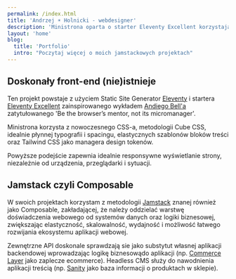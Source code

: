 ```yaml
---
permalink: /index.html
title: 'Andrzej ☀ Holnicki - webdesigner'
description: 'Ministrona oparta o starter Eleventy Excellent korzystający z nowoczesnego CSS, płynnej typografii i spacingu, elastycznego szablonu. Pierwotny pomysłodawca szablonu Andy Bell podejście określił jako "mentorowanie" przeglądarce raczej niż mikrozarządzanie jej działaniami, w celu uzyskania doskonałego efektu na dosłownie każdym urządzeniu końcowym. '
layout: 'home'
blog:
  title: 'Portfolio'
  intro: "Poczytaj więcej o moich jamstackowych projektach"
---
```


## Doskonały front-end (nie)istnieje

Ten projekt powstaje z użyciem Static Site Generator [Eleventy](https://www.11ty.dev/) i startera [Eleventy Excellent](https://eleventy-excellent.netlify.app/) zainspirowanego wykładem [Andiego Bell'a](https://mastodon.social/@andy@bell.bz) zatytułowanego 'Be the browser’s mentor, not its micromanager'.

Ministrona korzysta z nowoczesnego CSS-a, metodologii Cube CSS, idealnie płynnej typografii i spacingu, elastycznych szablonów bloków treści oraz Tailwind CSS jako managera design tokenów.

Powyższe podejście zapewnia idealnie responsywne wyświetlanie strony, niezależnie od urządzenia, przeglądarki i sytuacji.

## Jamstack czyli Composable

W swoich projektach korzystam z metodologii [Jamstack](https://jamstack.org/) znanej również jako Composable, zakładającej, że należy oddzielać warstwę doświadczenia webowego od systemów danych oraz logiki biznesowej, zwiększając elastyczność, skalowalność, wydajność i możliwość łatwego rozwijania ekosystemu aplikacji webowej.

Zewnętrzne API doskonale sprawdzają sie jako substytut własnej aplikacji backendowej wprowadzając logikę biznesowądo aplikacji (np. [Commerce Layer](https://commercelayer.io/) jako zaplecze ecommerce). Headless CMS służy do nawodnienia aplikacji treścią (np. [Sanity](https://sanity.io/) jako baza informacji o produktach w sklepie).

